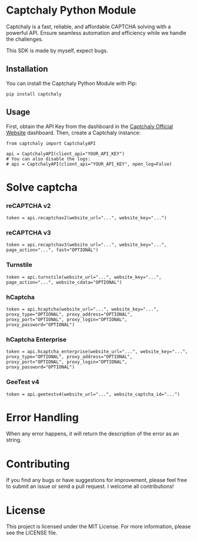 # Captchaly Python Module
Captchaly is a fast, reliable, and affordable CAPTCHA solving with a powerful API. Ensure seamless automation and efficiency while we handle the challenges.

This SDK is made by myself, expect bugs.

## Installation
You can install the Captchaly Python Module with Pip:

```shell
pip install captchaly
```

## Usage
First, obtain the API Key from the dashboard in the [Captchaly Official Website](https://captchaly.com/dashboard) dashboard. Then, create a Captchaly instance:

```python3
from captchaly import CaptchalyAPI

api = CaptchalyAPI(client_api="YOUR_API_KEY")
# You can also disable the logs:
# api = CaptchalyAPI(client_api="YOUR_API_KEY", open_log=False)
```

# Solve captcha
### reCAPTCHA v2

```python3
token = api.recaptchav2(website_url="...", website_key="...")
```

### reCAPTCHA v3

```python3
token = api.recaptchav3(website_url="...", website_key="...", page_action="...", fast="OPTIONAL")
```

### Turnstile

```python3
token = api.turnstile(website_url="...", website_key="...", page_action="...", website_cdata="OPTIONAL")
```

### hCaptcha

```python3
token = api.hcaptcha(website_url="...", website_key="...", proxy_type="OPTIONAL", proxy_address="OPTIONAL", proxy_port="OPTIONAL", proxy_login="OPTIONAL", proxy_password="OPTIONAL")
```

### hCaptcha Enterprise

```python3
token = api.hcaptcha_enterprise(website_url="...", website_key="...", proxy_type="OPTIONAL", proxy_address="OPTIONAL", proxy_port="OPTIONAL", proxy_login="OPTIONAL", proxy_password="OPTIONAL")
```

### GeeTest v4

```python3
token = api.geetestv4(website_url="...", website_captcha_id="...")
```

# Error Handling
When any error happens, it will return the description of the error as an string.

# Contributing
If you find any bugs or have suggestions for improvement, please feel free to submit an issue or send a pull request. I welcome all contributions!

# License
This project is licensed under the MIT License. For more information, please see the LICENSE file.
